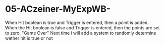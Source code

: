 # 05-ACzeiner-MyExpWB-

When Hit boolean is true and Trigger is entered, then a point is added.
When the Hit boolean is false and Trigger is entered, then the points are set to zero, "Game Over"
Next time i will add a system to randomly determine wether hit is true or not
